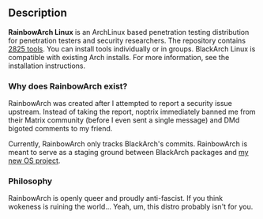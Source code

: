 ## Description

**RainbowArch Linux** is an ArchLinux based penetration testing distribution for
penetration testers and security researchers. The repository contains
[2825 tools](https://www.blackarch.org/tools.html). You can install tools
individually or in groups. BlackArch Linux is compatible with existing Arch
installs. For more information, see the installation instructions.

### Why does RainbowArch exist?

RainbowArch was created after I attempted to report a security issue upstream. Instead of taking the report, noptrix immediately banned me from their Matrix community (before I even sent a single message) and DMd bigoted comments to my friend.

Currently, RainbowArch only tracks BlackArch's commits. RainbowArch is meant to serve as a staging ground between BlackArch packages and [my new OS project](https://0xacab.org/NobodySpecial/lesbiab).

### Philosophy

RainbowArch is openly queer and proudly anti-fascist. If you think wokeness is ruining the world... Yeah, um, this distro probably isn't for you.
